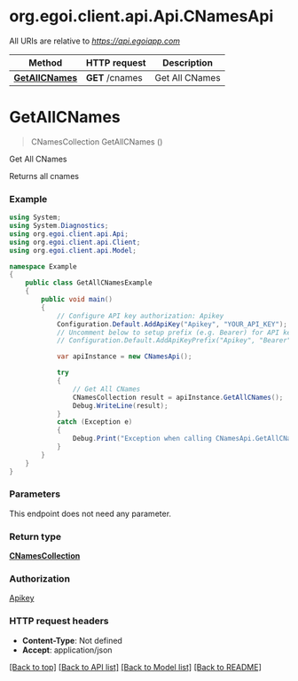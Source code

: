 # org.egoi.client.api.Api.CNamesApi

All URIs are relative to *https://api.egoiapp.com*

Method | HTTP request | Description
------------- | ------------- | -------------
[**GetAllCNames**](CNamesApi.md#getallcnames) | **GET** /cnames | Get All CNames


<a name="getallcnames"></a>
# **GetAllCNames**
> CNamesCollection GetAllCNames ()

Get All CNames

Returns all cnames

### Example
```csharp
using System;
using System.Diagnostics;
using org.egoi.client.api.Api;
using org.egoi.client.api.Client;
using org.egoi.client.api.Model;

namespace Example
{
    public class GetAllCNamesExample
    {
        public void main()
        {
            // Configure API key authorization: Apikey
            Configuration.Default.AddApiKey("Apikey", "YOUR_API_KEY");
            // Uncomment below to setup prefix (e.g. Bearer) for API key, if needed
            // Configuration.Default.AddApiKeyPrefix("Apikey", "Bearer");

            var apiInstance = new CNamesApi();

            try
            {
                // Get All CNames
                CNamesCollection result = apiInstance.GetAllCNames();
                Debug.WriteLine(result);
            }
            catch (Exception e)
            {
                Debug.Print("Exception when calling CNamesApi.GetAllCNames: " + e.Message );
            }
        }
    }
}
```

### Parameters
This endpoint does not need any parameter.

### Return type

[**CNamesCollection**](CNamesCollection.md)

### Authorization

[Apikey](../README.md#Apikey)

### HTTP request headers

 - **Content-Type**: Not defined
 - **Accept**: application/json

[[Back to top]](#) [[Back to API list]](../README.md#documentation-for-api-endpoints) [[Back to Model list]](../README.md#documentation-for-models) [[Back to README]](../README.md)

